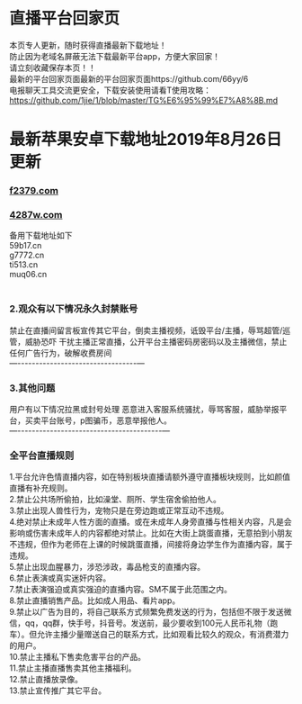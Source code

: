 
# 直播平台回家页
本页专人更新，随时获得直播最新下载地址！<br>
防止因为老域名屏蔽无法下载最新平台app，方便大家回家！<br>
请立刻收藏保存本页！！<br>
最新的平台回家页面最新的平台回家页面https://github.com/66yy/6       <br>
电报聊天工具交流更安全，下载安装使用请看T使用攻略：https://github.com/1jie/1/blob/master/TG%E6%95%99%E7%A8%8B.md

# 最新苹果安卓下载地址2019年8月26日更新
### [f2379.com](http://f2379.com )
### [4287w.com](http://4287w.com )<br>
备用下载地址如下<br>
59b17.cn<br>
g7772.cn<br>
ti513.cn<br>
muq06.cn<br>
<br>
### 2.观众有以下情况永久封禁账号

禁止在直播间留言板宣传其它平台，倒卖主播视频，诋毁平台/主播，辱骂超管/巡管，威胁恐吓 干扰主播正常直播，公开平台主播密码房密码以及主播微信，禁止任何广告行为，破解收费房间              <br>
—---------------------------------—
### 3.其他问题 
用户有以下情况拉黑或封号处理 
恶意进入客服系统骚扰，辱骂客服，威胁举报平台，买卖平台账号，p图骗币，恶意举报他人。        <br>
—----------------------------------------—
### 全平台直播规则
1.平台允许色情直播内容，如在特别板块直播请额外遵守直播板块规则，比如颜值直播有补充规则。 <br>
2.禁止公共场所偷拍，比如澡堂、厕所、学生宿舍偷拍他人。 <br>
3.禁止出现人兽性行为，宠物只是在旁边跑或正常互动不违规。 <br>
4.绝对禁止未成年人性方面的直播。或在未成年人身旁直播与性相关内容，凡是会影响或伤害未成年人的内容都绝对禁止。比如在大街上跳蛋直播，无意拍到小朋友不违规，但作为老师在上课的时候跳蛋直播，间接将身边学生作为直播内容，属于违规。 <br>
5.禁止出现血腥暴力，涉恐涉政，毒品枪支的直播内容。 <br>
6.禁止表演或真实迷奸内容。 <br>
7.禁止表演强迫或真实强迫的直播内容。SM不属于此范围之内。 <br>
8.禁止直播销售产品。比如成人用品、看片app。 <br>
9.禁止以广告为目的，将自己联系方式频繁免费发送的行为，包括但不限于发送微信，qq，qq群，快手号，抖音号。发送前，最少要收到100元人民币礼物（跑车）。但允许主播少量赠送自己的联系方式，比如观看比较久的观众，有消费潜力的用户。 <br>
10.禁止主播私下售卖危害平台的产品。 <br>
11.禁止主播直播售卖其他主播福利。 <br>
12.禁止直播放录像。 <br>
13.禁止宣传推广其它平台。 <br>

